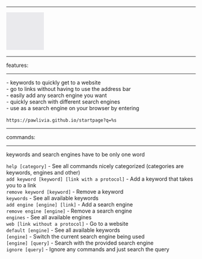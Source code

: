 <hr>
<picture>
<source srcset="favicon/d.gif" media="(prefers-color-scheme: dark)">
<source srcset="favicon/l.gif" media="(prefers-color-scheme: light)">
<img src="favicon/l.gif" width="100" alt="themed image">
</picture>
<hr>
features:<br>
<hr>
- keywords to quickly get to a website<br>
- go to links without having to use the address bar<br>
- easily add any search engine you want<br>
- quickly search with different search engines<br>
- use as a search engine on your browser by entering 

``` https://pawlivia.github.io/startpage?q=%s ```
<hr>
commands:<br>
<hr>
keywords and search engines have to be only one word<br>

``` help [category] ``` - See all commands nicely categorized (categories are keywords, engines and other)<br>
``` add keyword [keyword] [link with a protocol] ``` - Add a keyword that takes you to a link <br>
``` remove keyword [keyword] ``` - Remove a keyword<br>
``` keywords ``` - See all available keywords<br>
``` add engine [engine] [link] ``` - Add a search engine<br>
``` remove engine [engine] ``` - Remove a search engine<br>
``` engines ``` - See all available engines<br>
``` web [link without a protocol] ``` - Go to a website<br>
``` default [engine] ``` - See all available keywords<br>
``` [engine] ``` - Switch the current search engine being used<br>
``` [engine] [query] ``` - Search with the provided search engine<br>
``` ignore [query] ``` - Ignore any commands and just search the query<br>

